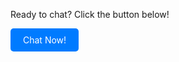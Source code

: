 <p>Ready to chat?  Click the button below!</p>

<a href="https://chatting-two-liart.vercel.app/" style="background-color:#007bff; border: none; color: white; padding: 10px 20px; text-align: center; text-decoration: none; display: inline-block; font-size: 14px; cursor: pointer; border-radius: 5px;" target="_blank">
  Chat Now!
</a>

